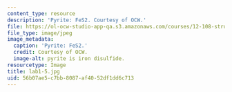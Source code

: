 ```yaml
---
content_type: resource
description: 'Pyrite: FeS2. Courtesy of OCW.'
file: https://ol-ocw-studio-app-qa.s3.amazonaws.com/courses/12-108-structure-of-earth-materials-fall-2004/56b07ae5c7bb8087af4052df1dd6c713_lab1-5.jpg
file_type: image/jpeg
image_metadata:
  caption: 'Pyrite: FeS2.'
  credit: Courtesy of OCW.
  image-alt: pyrite is iron disulfide.
resourcetype: Image
title: lab1-5.jpg
uid: 56b07ae5-c7bb-8087-af40-52df1dd6c713
---
```

